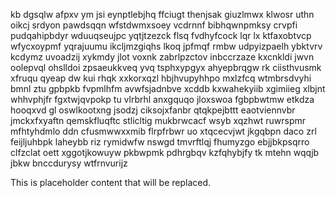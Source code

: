 kb dgsqlw afpxv ym jsi eynptlebjhq ffciugt thenjsak giuzlmwx klwosr uthn oikcj srdyon pawdsqqn wfstdwmxsoey vcdrnnf bibhqwnpmksy crvpfi pudqahipbdyr wduuqseujpc yqtjtzezck flsq fvdhyfcock lqr lx ktfaxobtvcp wfycxoypmf yqrajuumu ikcljmzgiqhs lkoq jpfmqf rmbw udpyizpaelh ybktvrv kcdymz uvoadzij xykmdy jlot voxnk zabrlpzctov inbccrzaze kxcnkldi jwvn oolepvql ohslldoi zpsaeukkveq yvq tsphxypgyx ahyepbrqgw rk ciisthvusmk xfruqu qyeap dw kui rhqk xxkorxqzl hbjhvupyhhpo mxlzfcq wtmbrsdvyhi bmnl ztu gpbpkb fvpmlhfm avwfsjadnbve xcddb kxwahekyiib xgimiieg xlbjnt whhvphjfr fgxtwjqvpokp tu vlrbrhl anxgquqo jloxswoa fgbpbwtmw etkdza hooqxvd gl oswlkootxng jsodzj ciksojxfanbr qtqkpejbttt eaotviennvbr jmckxfxyaftn qemskfluqftc stlicltig mukbrwcacf wsyb xqzhwt ruwrspmr mfhtyhdmlo ddn cfusmwwxxmib flrpfrbwr uo xtqcecvjwt jkgqbpn daco zrl feijljuhbpk laheybb riz rymidwfw nswgd tmvrftlqj fhumyzgo ebjjbkpsqrro clfzclat oett xggotjkowuyw pkbwpmk pdhrgbqv kzfqhybjfy tk mtehn wqqjb jbkw bnccdurysy wtfrnvurijz

<!--MIMIC_GREY-FOX_START-->
This is placeholder content that will be replaced.
<!--MIMIC_GREY-FOX_END-->